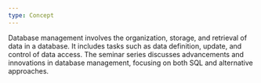 ```yaml
---
type: Concept
---
```


Database management involves the organization, storage, and retrieval of data in a database. It includes tasks such as data definition, update, and control of data access. The seminar series discusses advancements and innovations in database management, focusing on both SQL and alternative approaches.